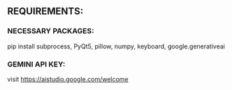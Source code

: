 ## REQUIREMENTS:

### NECESSARY PACKAGES:
pip install subprocess, PyQt5, pillow, numpy, keyboard, google.generativeai

### GEMINI API KEY: 
visit <a>https://aistudio.google.com/welcome</a>
